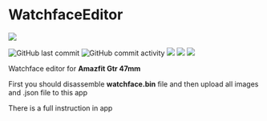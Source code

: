 # WatchfaceEditor

[![](https://github.com/v1ack/watchfaceEditor/raw/master/assets/icon/android-chrome-192x192.png)](https://ghbhaha.github.io/watchfaceEditor/ "ghbhaha.github.io/watchfaceEditor")

![GitHub last commit](https://img.shields.io/github/last-commit/v1ack/watchfaceEditor) ![GitHub commit activity](https://img.shields.io/github/commit-activity/m/v1ack/watchfaceEditor.svg) ![](https://img.shields.io/github/stars/v1ack/watchfaceEditor.svg) ![](https://img.shields.io/github/forks/v1ack/watchfaceEditor.svg) ![](https://img.shields.io/github/issues/v1ack/watchfaceEditor.svg)

Watchface editor for **Amazfit Gtr 47mm**

First you should disassemble **watchface.bin** file and then upload all images and .json file to this app

There is a full instruction in app
